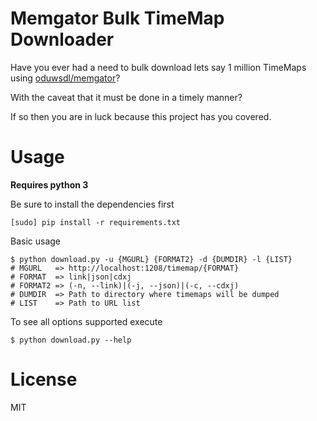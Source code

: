 # Memgator Bulk TimeMap Downloader

 Have you ever had a need to bulk download lets say 1 million TimeMaps using [oduwsdl/memgator](https://github.com/oduwsdl/memgator)?

With the caveat that it must be done in a timely manner?

If so then you are in luck because this project has you covered.

# Usage
**Requires python 3**

Be sure to install the dependencies first

```[sudo] pip install -r requirements.txt```

Basic usage
```
$ python download.py -u {MGURL} {FORMAT2} -d {DUMDIR} -l {LIST}
# MGURL   => http://localhost:1208/timemap/{FORMAT}
# FORMAT  => link|json|cdxj
# FORMAT2 => (-n, --link)|(-j, --json)|(-c, --cdxj)
# DUMDIR  => Path to directory where timemaps will be dumped
# LIST    => Path to URL list
```
To see all options supported execute
```
$ python download.py --help
```

# License
MIT
